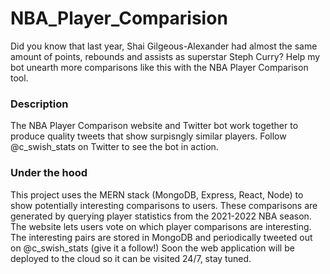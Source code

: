 # NBA_Player_Comparision
Did you know that last year, Shai Gilgeous-Alexander had almost the same amount of points, rebounds and assists as superstar Steph Curry? Help my bot unearth more comparisons like this with the NBA Player Comparison tool.

### Description
The NBA Player Comparison website and Twitter bot work together to produce quality tweets that show surpisngly similar players. Follow @c_swish_stats on Twitter to see the bot in action.

### Under the hood
This project uses the MERN stack (MongoDB, Express, React, Node) to show potentially interesting comparisons to users.  These comparisons are generated by querying player statistics from the 2021-2022 NBA season. The website lets users vote on which player comparisons are interesting. The interesting pairs are stored in MongoDB and periodically tweeted out on @c_swish_stats (give it a follow!) Soon the web application will be deployed to the cloud so it can be visited 24/7, stay tuned.
